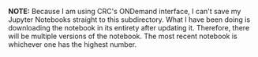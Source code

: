 **NOTE:** Because I am using CRC's ONDemand interface, I can't save my Jupyter Notebooks straight to this subdirectory. What I have been doing is downloading the notebook in its entirety after updating it. Therefore, there will be multiple versions of the notebook. The most recent notebook is whichever one has the highest number.
